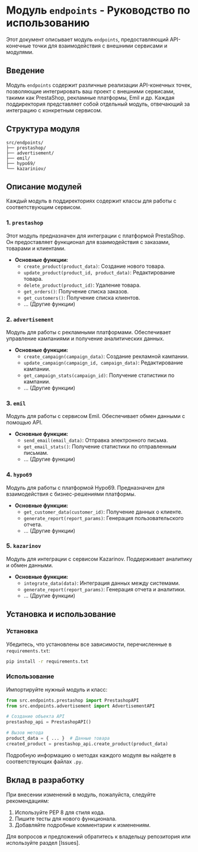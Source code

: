 # Модуль `endpoints` - Руководство по использованию

Этот документ описывает модуль `endpoints`, предоставляющий API-конечные точки для взаимодействия с внешними сервисами и модулями.

## Введение

Модуль `endpoints` содержит различные реализации API-конечных точек, позволяющие интегрировать ваш проект с внешними сервисами, такими как PrestaShop, рекламные платформы, Emil и др.  Каждая поддиректория представляет собой отдельный модуль, отвечающий за интеграцию с конкретным сервисом.

## Структура модуля

```
src/endpoints/
├── prestashop/
├── advertisement/
├── emil/
├── hypo69/
└── kazariniov/
```

## Описание модулей

Каждый модуль в поддиректориях содержит классы для работы с соответствующим сервисом.

### 1. `prestashop`

Этот модуль предназначен для интеграции с платформой PrestaShop.  Он предоставляет функционал для взаимодействия с заказами, товарами и клиентами.

* **Основные функции:**
    * `create_product(product_data)`: Создание нового товара.
    * `update_product(product_id, product_data)`: Редактирование товара.
    * `delete_product(product_id)`: Удаление товара.
    * `get_orders()`: Получение списка заказов.
    * `get_customers()`: Получение списка клиентов.
    * ... (Другие функции)

### 2. `advertisement`

Модуль для работы с рекламными платформами.  Обеспечивает управление кампаниями и получение аналитических данных.

* **Основные функции:**
    * `create_campaign(campaign_data)`: Создание рекламной кампании.
    * `update_campaign(campaign_id, campaign_data)`: Редактирование кампании.
    * `get_campaign_stats(campaign_id)`: Получение статистики по кампании.
    * ... (Другие функции)

### 3. `emil`

Модуль для работы с сервисом Emil.  Обеспечивает обмен данными с помощью API.

* **Основные функции:**
    * `send_email(email_data)`: Отправка электронного письма.
    * `get_email_stats()`: Получение статистики по отправленным письмам.
    * ... (Другие функции)


### 4. `hypo69`

Модуль для работы с платформой Hypo69. Предназначен для взаимодействия с бизнес-решениями платформы.

* **Основные функции:**
    * `get_customer_data(customer_id)`: Получение данных о клиенте.
    * `generate_report(report_params)`: Генерация пользовательского отчета.
    * ... (Другие функции)

### 5. `kazarinov`

Модуль для интеграции с сервисом Kazarinov.  Поддерживает аналитику и обмен данными.

* **Основные функции:**
    * `integrate_data(data)`: Интеграция данных между системами.
    * `generate_report(report_params)`: Генерация отчета и аналитики.
    * ... (Другие функции)


## Установка и использование

### Установка

Убедитесь, что установлены все зависимости, перечисленные в `requirements.txt`:

```bash
pip install -r requirements.txt
```

### Использование

Импортируйте нужный модуль и класс:

```python
from src.endpoints.prestashop import PrestashopAPI
from src.endpoints.advertisement import AdvertisementAPI

# Создание объекта API
prestashop_api = PrestashopAPI()

# Вызов метода
product_data = { ... }  # Данные товара
created_product = prestashop_api.create_product(product_data)
```

Подробную информацию о методах каждого модуля вы найдете в соответствующих файлах `.py`.

## Вклад в разработку

При внесении изменений в модуль, пожалуйста, следуйте рекомендациям:

1. Используйте PEP 8 для стиля кода.
2. Пишите тесты для нового функционала.
3. Добавляйте подробные комментарии к изменениям.

Для вопросов и предложений обратитесь к владельцу репозитория или используйте раздел [Issues].